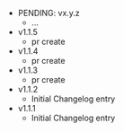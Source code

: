 * PENDING: vx.y.z
    * ...
* v1.1.5
    * pr create
* v1.1.4
    * pr create
* v1.1.3
    * pr create
* v1.1.2
    * Initial Changelog entry
* v1.1.1
    * Initial Changelog entry
